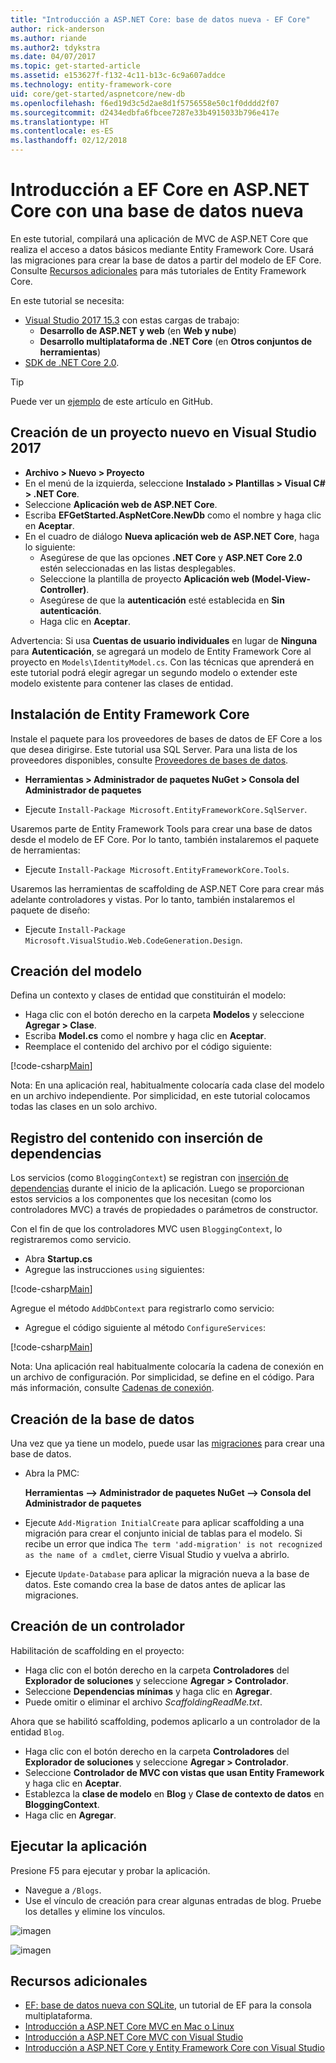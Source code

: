 ```yaml
---
title: "Introducción a ASP.NET Core: base de datos nueva - EF Core"
author: rick-anderson
ms.author: riande
ms.author2: tdykstra
ms.date: 04/07/2017
ms.topic: get-started-article
ms.assetid: e153627f-f132-4c11-b13c-6c9a607addce
ms.technology: entity-framework-core
uid: core/get-started/aspnetcore/new-db
ms.openlocfilehash: f6ed19d3c5d2ae8d1f5756558e50c1f0dddd2f07
ms.sourcegitcommit: d2434edbfa6fbcee7287e33b4915033b796e417e
ms.translationtype: HT
ms.contentlocale: es-ES
ms.lasthandoff: 02/12/2018
---
```

# <a name="getting-started-with-ef-core-on-aspnet-core-with-a-new-database"></a>Introducción a EF Core en ASP.NET Core con una base de datos nueva

En este tutorial, compilará una aplicación de MVC de ASP.NET Core que realiza el acceso a datos básicos mediante Entity Framework Core. Usará las migraciones para crear la base de datos a partir del modelo de EF Core. Consulte [Recursos adicionales](#additional-resources) para más tutoriales de Entity Framework Core.

En este tutorial se necesita:
* [Visual Studio 2017 15.3](https://www.visualstudio.com/downloads/) con estas cargas de trabajo:
  * **Desarrollo de ASP.NET y web** (en **Web y nube**)
  * **Desarrollo multiplataforma de .NET Core** (en **Otros conjuntos de herramientas**)
* [SDK de .NET Core 2.0](https://www.microsoft.com/net/download/core).

> [!TIP]  
> Puede ver un [ejemplo](https://github.com/aspnet/EntityFramework.Docs/tree/master/samples/core/GetStarted/AspNetCore/EFGetStarted.AspNetCore.NewDb) de este artículo en GitHub.

## <a name="create-a-new-project-in-visual-studio-2017"></a>Creación de un proyecto nuevo en Visual Studio 2017

* **Archivo > Nuevo > Proyecto**
* En el menú de la izquierda, seleccione **Instalado > Plantillas > Visual C# > .NET Core**.
* Seleccione **Aplicación web de ASP.NET Core**.
* Escriba **EFGetStarted.AspNetCore.NewDb** como el nombre y haga clic en **Aceptar**.
* En el cuadro de diálogo **Nueva aplicación web de ASP.NET Core**, haga lo siguiente:
  * Asegúrese de que las opciones **.NET Core** y **ASP.NET Core 2.0** estén seleccionadas en las listas desplegables.
  * Seleccione la plantilla de proyecto **Aplicación web (Model-View-Controller)**.
  * Asegúrese de que la **autenticación** esté establecida en **Sin autenticación**.
  * Haga clic en **Aceptar**.

Advertencia: Si usa **Cuentas de usuario individuales** en lugar de **Ninguna** para **Autenticación**, se agregará un modelo de Entity Framework Core al proyecto en `Models\IdentityModel.cs`. Con las técnicas que aprenderá en este tutorial podrá elegir agregar un segundo modelo o extender este modelo existente para contener las clases de entidad.

## <a name="install-entity-framework-core"></a>Instalación de Entity Framework Core

Instale el paquete para los proveedores de bases de datos de EF Core a los que desea dirigirse. Este tutorial usa SQL Server. Para una lista de los proveedores disponibles, consulte [Proveedores de bases de datos](../../providers/index.md).

* **Herramientas > Administrador de paquetes NuGet > Consola del Administrador de paquetes**

* Ejecute `Install-Package Microsoft.EntityFrameworkCore.SqlServer`.

Usaremos parte de Entity Framework Tools para crear una base de datos desde el modelo de EF Core. Por lo tanto, también instalaremos el paquete de herramientas:

* Ejecute `Install-Package Microsoft.EntityFrameworkCore.Tools`.

Usaremos las herramientas de scaffolding de ASP.NET Core para crear más adelante controladores y vistas. Por lo tanto, también instalaremos el paquete de diseño:

* Ejecute `Install-Package Microsoft.VisualStudio.Web.CodeGeneration.Design`.

## <a name="create-the-model"></a>Creación del modelo

Defina un contexto y clases de entidad que constituirán el modelo:

* Haga clic con el botón derecho en la carpeta **Modelos** y seleccione **Agregar > Clase**.
* Escriba **Model.cs** como el nombre y haga clic en **Aceptar**.
* Reemplace el contenido del archivo por el código siguiente:

 [!code-csharp[Main](../../../../samples/core/GetStarted/AspNetCore/EFGetStarted.AspNetCore.NewDb/Models/Model.cs)]

Nota: En una aplicación real, habitualmente colocaría cada clase del modelo en un archivo independiente. Por simplicidad, en este tutorial colocamos todas las clases en un solo archivo.

## <a name="register-your-context-with-dependency-injection"></a>Registro del contenido con inserción de dependencias

Los servicios (como `BloggingContext`) se registran con [inserción de dependencias](http://docs.asp.net/en/latest/fundamentals/dependency-injection.html) durante el inicio de la aplicación. Luego se proporcionan estos servicios a los componentes que los necesitan (como los controladores MVC) a través de propiedades o parámetros de constructor.

Con el fin de que los controladores MVC usen `BloggingContext`, lo registraremos como servicio.

* Abra **Startup.cs**
* Agregue las instrucciones `using` siguientes:

 [!code-csharp[Main](../../../../samples/core/GetStarted/AspNetCore/EFGetStarted.AspNetCore.NewDb/Startup.cs#AddedUsings)]

Agregue el método `AddDbContext` para registrarlo como servicio:

* Agregue el código siguiente al método `ConfigureServices`:

 [!code-csharp[Main](../../../../samples/core/GetStarted/AspNetCore/EFGetStarted.AspNetCore.NewDb/Startup.cs?name=ConfigureServices&highlight=7-8)]

Nota: Una aplicación real habitualmente colocaría la cadena de conexión en un archivo de configuración. Por simplicidad, se define en el código. Para más información, consulte [Cadenas de conexión](../../miscellaneous/connection-strings.md).

## <a name="create-your-database"></a>Creación de la base de datos

Una vez que ya tiene un modelo, puede usar las [migraciones](https://docs.microsoft.com/aspnet/core/data/ef-mvc/migrations#introduction-to-migrations) para crear una base de datos.

* Abra la PMC:

  **Herramientas –> Administrador de paquetes NuGet –> Consola del Administrador de paquetes**
* Ejecute `Add-Migration InitialCreate` para aplicar scaffolding a una migración para crear el conjunto inicial de tablas para el modelo. Si recibe un error que indica `The term 'add-migration' is not recognized as the name of a cmdlet`, cierre Visual Studio y vuelva a abrirlo.
* Ejecute `Update-Database` para aplicar la migración nueva a la base de datos. Este comando crea la base de datos antes de aplicar las migraciones.

## <a name="create-a-controller"></a>Creación de un controlador

Habilitación de scaffolding en el proyecto:

* Haga clic con el botón derecho en la carpeta **Controladores** del **Explorador de soluciones** y seleccione **Agregar > Controlador**.
* Seleccione **Dependencias mínimas** y haga clic en **Agregar**.
* Puede omitir o eliminar el archivo *ScaffoldingReadMe.txt*.

Ahora que se habilitó scaffolding, podemos aplicarlo a un controlador de la entidad `Blog`.

* Haga clic con el botón derecho en la carpeta **Controladores** del **Explorador de soluciones** y seleccione **Agregar > Controlador**.
* Seleccione **Controlador de MVC con vistas que usan Entity Framework** y haga clic en **Aceptar**.
* Establezca la **clase de modelo** en **Blog** y **Clase de contexto de datos** en **BloggingContext**.
* Haga clic en **Agregar**.


## <a name="run-the-application"></a>Ejecutar la aplicación

Presione F5 para ejecutar y probar la aplicación.

* Navegue a `/Blogs`.
* Use el vínculo de creación para crear algunas entradas de blog. Pruebe los detalles y elimine los vínculos.

![imagen](_static/create.png)

![imagen](_static/index-new-db.png)

## <a name="additional-resources"></a>Recursos adicionales

* [EF: base de datos nueva con SQLite](xref:core/get-started/netcore/new-db-sqlite), un tutorial de EF para la consola multiplataforma.
* [Introducción a ASP.NET Core MVC en Mac o Linux](https://docs.microsoft.com/aspnet/core/tutorials/first-mvc-app-xplat/index)
* [Introducción a ASP.NET Core MVC con Visual Studio](https://docs.microsoft.com/aspnet/core/tutorials/first-mvc-app/index)
* [Introducción a ASP.NET Core y Entity Framework Core con Visual Studio](https://docs.microsoft.com/aspnet/core/data/ef-mvc/index)

